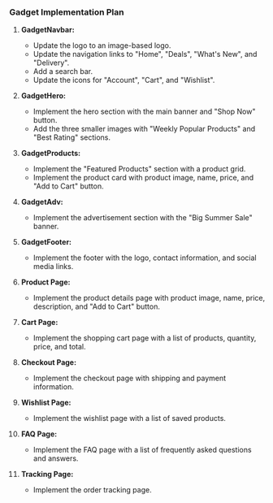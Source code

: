 ### Gadget Implementation Plan

1.  **GadgetNavbar:**
    *   Update the logo to an image-based logo.
    *   Update the navigation links to "Home", "Deals", "What's New", and "Delivery".
    *   Add a search bar.
    *   Update the icons for "Account", "Cart", and "Wishlist".

2.  **GadgetHero:**
    *   Implement the hero section with the main banner and "Shop Now" button.
    *   Add the three smaller images with "Weekly Popular Products" and "Best Rating" sections.

3.  **GadgetProducts:**
    *   Implement the "Featured Products" section with a product grid.
    *   Implement the product card with product image, name, price, and "Add to Cart" button.

4.  **GadgetAdv:**
    *   Implement the advertisement section with the "Big Summer Sale" banner.

5.  **GadgetFooter:**
    *   Implement the footer with the logo, contact information, and social media links.

6.  **Product Page:**
    *   Implement the product details page with product image, name, price, description, and "Add to Cart" button.

7.  **Cart Page:**
    *   Implement the shopping cart page with a list of products, quantity, price, and total.

8.  **Checkout Page:**
    *   Implement the checkout page with shipping and payment information.

9.  **Wishlist Page:**
    *   Implement the wishlist page with a list of saved products.

10. **FAQ Page:**
    *   Implement the FAQ page with a list of frequently asked questions and answers.

11. **Tracking Page:**
    *   Implement the order tracking page.
